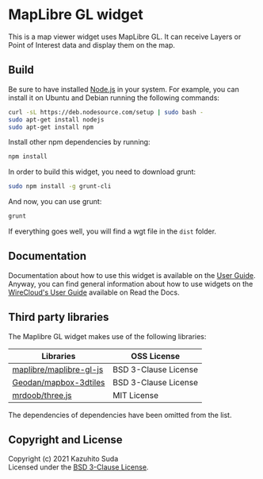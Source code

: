 # MapLibre GL widget

This is a map viewer widget uses MapLibre GL. It can receive Layers or Point of Interest data and display them on the map.

Build
-----

Be sure to have installed [Node.js](http://node.js) in your system. For example, you can install it on Ubuntu and Debian running the following commands:

```bash
curl -sL https://deb.nodesource.com/setup | sudo bash -
sudo apt-get install nodejs
sudo apt-get install npm
```

Install other npm dependencies by running:

```bash
npm install
```

In order to build this widget, you need to download grunt:

```bash
sudo npm install -g grunt-cli
```

And now, you can use grunt:

```bash
grunt
```

If everything goes well, you will find a wgt file in the `dist` folder.

## Documentation

Documentation about how to use this widget is available on the
[User Guide](src/doc/userguide.md). Anyway, you can find general information
about how to use widgets on the
[WireCloud's User Guide](https://wirecloud.readthedocs.io/en/stable/user_guide/)
available on Read the Docs.

## Third party libraries

The Maplibre GL widget makes use of the following libraries:

| Libraries                                                             | OSS License          |
| --------------------------------------------------------------------- | -------------------- |
| [maplibre/maplibre-gl-js](https://github.com/maplibre/maplibre-gl-js) | BSD 3-Clause License |
| [Geodan/mapbox-3dtiles](https://github.com/Geodan/mapbox-3dtiles)     | BSD 3-Clause License |
| [mrdoob/three.js](https://github.com/mrdoob/three.js/)                | MIT License          |

The dependencies of dependencies have been omitted from the list.

## Copyright and License

Copyright (c) 2021 Kazuhito Suda<br>
Licensed under the [BSD 3-Clause License](./LICENSE).
